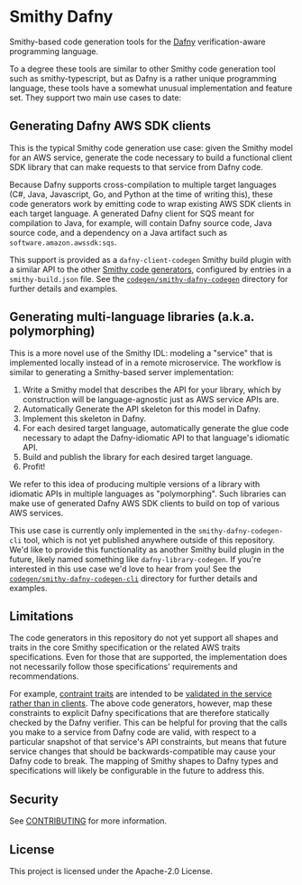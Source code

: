 # Smithy Dafny

Smithy-based code generation tools for the [Dafny](https://dafny.org) verification-aware programming language.

To a degree these tools are similar to other Smithy code generation tool such as smithy-typescript,
but as Dafny is a rather unique programming language,
these tools have a somewhat unusual implementation and feature set.
They support two main use cases to date:

## Generating Dafny AWS SDK clients

This is the typical Smithy code generation use case:
given the Smithy model for an AWS service,
generate the code necessary to build a functional client SDK library
that can make requests to that service from Dafny code.

Because Dafny supports cross-compilation to multiple target languages
(C#, Java, Javascript, Go, and Python at the time of writing this),
these code generators work by emitting code to wrap existing AWS SDK clients in each target language.
A generated Dafny client for SQS meant for compilation to Java, for example,
will contain Dafny source code, Java source code,
and a dependency on a Java artifact such as `software.amazon.awssdk:sqs`.

This support is provided as a `dafny-client-codegen` Smithy build plugin with a similar API to the other [Smithy code generators](https://smithy.io/2.0/implementations.html#client-code-generators), configured by entries in a `smithy-build.json` file. See the [`codegen/smithy-dafny-codegen`](codegen/smithy-dafny-codegen) directory for further details and examples.

## Generating multi-language libraries (a.k.a. polymorphing)

This is a more novel use of the Smithy IDL: modeling a "service" that is implemented locally instead of in a remote microservice.
The workflow is similar to generating a Smithy-based server implementation:

1. Write a Smithy model that describes the API for your library,
   which by construction will be language-agnostic just as AWS service APIs are.
2. Automatically Generate the API skeleton for this model in Dafny.
3. Implement this skeleton in Dafny.
4. For each desired target language, automatically generate the glue code
   necessary to adapt the Dafny-idiomatic API to that language's idiomatic API.
5. Build and publish the library for each desired target language.
6. Profit!

We refer to this idea of producing multiple versions of a library with idiomatic APIs in multiple languages as "polymorphing".
Such libraries can make use of generated Dafny AWS SDK clients to build on top of various AWS services.

This use case is currently only implemented in the `smithy-dafny-codegen-cli` tool, 
which is not yet published anywhere outside of this repository.
We'd like to provide this functionality as another Smithy build plugin in the future, 
likely named something like `dafny-library-codegen`.
If you're interested in this use case we'd love to hear from you!
See the [`codegen/smithy-dafny-codegen-cli`](codegen/smithy-dafny-codegen-cli) directory for further details and examples.

## Limitations

The code generators in this repository do not yet support all shapes and traits in the core Smithy specification
or the related AWS traits specifications.
Even for those that are supported, the implementation does not necessarily follow those specifications'
requirements and recommendations.

For example, [contraint traits](https://smithy.io/2.0/spec/constraint-traits.html) are intended to 
be [validated in the service rather than in clients](https://smithy.io/2.0/guides/building-codegen/mapping-shapes-to-languages.html?highlight=client%20side%20validation#should-clients-enforce-constraint-traits).
The above code generators, however, map these constraints to explicit Dafny specifications
that are therefore statically checked by the Dafny verifier.
This can be helpful for proving that the calls you make to a service from Dafny code are valid,
with respect to a particular snapshot of that service's API constraints,
but means that future service changes that should be backwards-compatible may cause your Dafny code to break.
The mapping of Smithy shapes to Dafny types and specifications will likely be configurable
in the future to address this.

## Security

See [CONTRIBUTING](CONTRIBUTING.md#security-issue-notifications) for more information.

## License

This project is licensed under the Apache-2.0 License.
